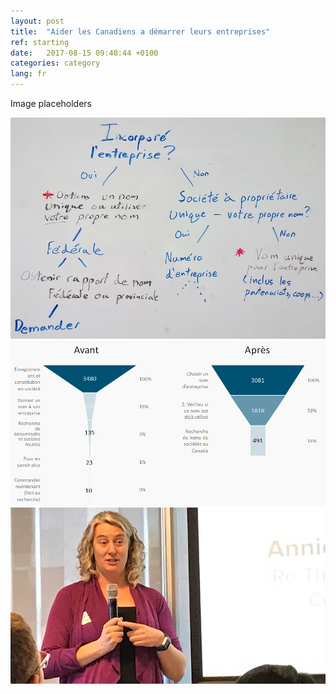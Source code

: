 ```yaml
---
layout: post
title:  "Aider les Canadiens a démarrer leurs entreprises"
ref: starting
date:   2017-08-15 09:48:44 +0100
categories: category
lang: fr
---
```


Image placeholders

<img class="img-responsive" alt="Decisions et étapes pour le nom d'une entreprise" src="/images/Nom_dentreprise_decisions.jpg">

<img class="img-responsive" alt="Entonnoir de conversions pour choisir un nom d'entreprise Canada.ca" src="/images/Nom_dentreprise_entonnoir_944x487.png">

<img class="img-responsive" alt="Annie speaking at World IA Day 2017" src="/images/AnnieWorldIADay_794x443.jpg">
